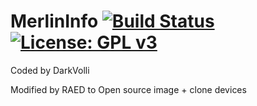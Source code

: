 MerlinInfo [![Build Status](https://travis-ci.org/OpenVisionE2/merlininfo.svg?branch=master)](https://travis-ci.org/OpenVisionE2/merlininfo) [![License: GPL v3](https://img.shields.io/badge/License-GPLv3-blue.svg)](https://www.gnu.org/licenses/gpl-3.0)
==============
Coded by DarkVolli 

Modified by RAED to Open source image + clone devices
